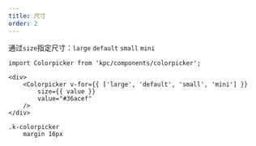 ```yaml
---
title: 尺寸 
order: 2
---
```


通过`size`指定尺寸：`large` `default` `small` `mini`

```vdt
import Colorpicker from 'kpc/components/colorpicker';

<div>
    <Colorpicker v-for={{ ['large', 'default', 'small', 'mini'] }}
        size={{ value }}
        value="#36acef"
    />
</div>
```

```styl
.k-colorpicker
    margin 16px
```
